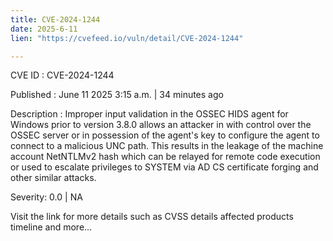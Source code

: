 ```yaml
---
title: CVE-2024-1244
date: 2025-6-11
lien: "https://cvefeed.io/vuln/detail/CVE-2024-1244"

---
```


CVE ID : CVE-2024-1244

Published :  June 11
2025
3:15 a.m. | 34 minutes ago

Description : Improper input validation in the OSSEC HIDS agent for Windows prior to version 3.8.0 allows an attacker in with control over the OSSEC server or in possession of the agent's key to configure the agent to connect to a malicious UNC path. This results in the leakage of the machine account NetNTLMv2 hash
which can be relayed for remote code execution or used to escalate privileges to SYSTEM via AD CS certificate forging and other similar attacks.

Severity: 0.0 | NA

Visit the link for more details
such as CVSS details
affected products
timeline
and more...
